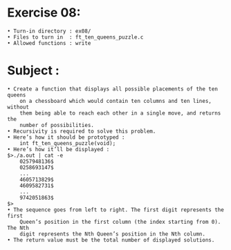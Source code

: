 # Exercise 08:
	• Turn-in directory : ex08/
	• Files to turn in  : ft_ten_queens_puzzle.c
	• Allowed functions : write
# Subject :
	• Create a function that displays all possible placements of the ten queens
		on a chessboard which would contain ten columns and ten lines, without
		them being able to reach each other in a single move, and returns the
		number of possibilities.
	• Recursivity is required to solve this problem.
	• Here’s how it should be prototyped :
		int ft_ten_queens_puzzle(void);
	• Here’s how it’ll be displayed :
	$>./a.out | cat -e
		0257948136$
		0258693147$
		...
		4605713829$
		4609582731$
		...
		9742051863$
	$>
	• The sequence goes from left to right. The first digit represents the first
		Queen’s position in the first column (the index starting from 0). The Nth
		digit represents the Nth Queen’s position in the Nth column.
	• The return value must be the total number of displayed solutions.
